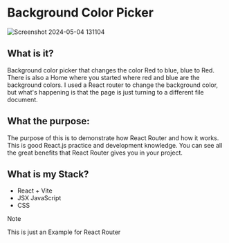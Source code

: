 # Background Color Picker

![Screenshot 2024-05-04 131104](https://github.com/matwal42083/react_router/assets/115494989/7f7395b2-baf6-40c5-83cf-d2426b3df77d)

## What is it?
Background color picker that changes the color Red to blue, blue to Red. There is also a Home where you started where red and blue are the background colors.
I used a React router to change the background color, but what's happening is that the page is just turning to a different file document.

## What the purpose:
The purpose of this is to demonstrate how React Router and how it works.
This is good React.js practice and development knowledge. You can see all the 
great benefits that React Router gives you in your project.

## What is my Stack?
 - React + Vite
 - JSX JavaScript
 - CSS

>[!NOTE]
>  This is just an Example for React Router 
